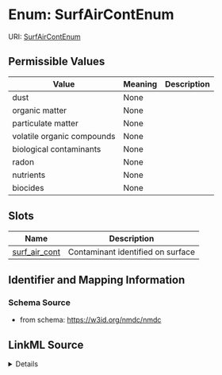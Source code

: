 # Enum: SurfAirContEnum



URI: [SurfAirContEnum](SurfAirContEnum.md)

## Permissible Values

| Value | Meaning | Description |
| --- | --- | --- |
| dust | None |  |
| organic matter | None |  |
| particulate matter | None |  |
| volatile organic compounds | None |  |
| biological contaminants | None |  |
| radon | None |  |
| nutrients | None |  |
| biocides | None |  |




## Slots

| Name | Description |
| ---  | --- |
| [surf_air_cont](surf_air_cont.md) | Contaminant identified on surface |






## Identifier and Mapping Information







### Schema Source


* from schema: https://w3id.org/nmdc/nmdc




## LinkML Source

<details>
```yaml
name: surf_air_cont_enum
from_schema: https://w3id.org/nmdc/nmdc
rank: 1000
permissible_values:
  dust:
    text: dust
  organic matter:
    text: organic matter
  particulate matter:
    text: particulate matter
  volatile organic compounds:
    text: volatile organic compounds
  biological contaminants:
    text: biological contaminants
  radon:
    text: radon
  nutrients:
    text: nutrients
  biocides:
    text: biocides

```
</details>